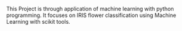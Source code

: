 This Project is through application of machine learning with python programming. It focuses on IRIS flower classification using Machine Learning with scikit tools.
